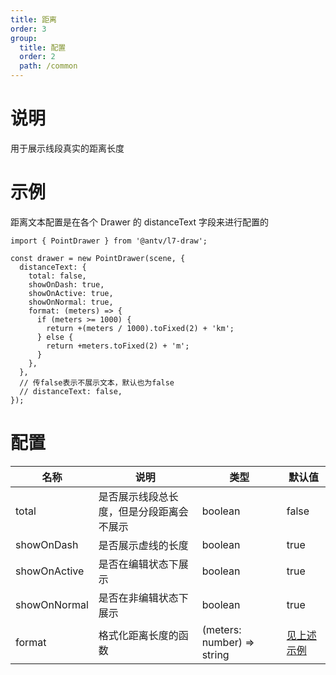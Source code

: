 ```yaml
---
title: 距离
order: 3
group:
  title: 配置
  order: 2
  path: /common
---
```


# 说明

用于展示线段真实的距离长度

# 示例

距离文本配置是在各个 Drawer 的 distanceText 字段来进行配置的

```tsx | pure
import { PointDrawer } from '@antv/l7-draw';

const drawer = new PointDrawer(scene, {
  distanceText: {
    total: false,
    showOnDash: true,
    showOnActive: true,
    showOnNormal: true,
    format: (meters) => {
      if (meters >= 1000) {
        return +(meters / 1000).toFixed(2) + 'km';
      } else {
        return +meters.toFixed(2) + 'm';
      }
    },
  },
  // 传false表示不展示文本，默认也为false
  // distanceText: false,
});
```

# 配置

| 名称         | 说明                                     | 类型                       | 默认值              |
| ------------ | ---------------------------------------- | -------------------------- | ------------------- |
| total        | 是否展示线段总长度，但是分段距离会不展示 | boolean                    | false               |
| showOnDash   | 是否展示虚线的长度                       | boolean                    | true                |
| showOnActive | 是否在编辑状态下展示                     | boolean                    | true                |
| showOnNormal | 是否在非编辑状态下展示                   | boolean                    | true                |
| format       | 格式化距离长度的函数                     | (meters: number) => string | [见上述示例](#示例) |
